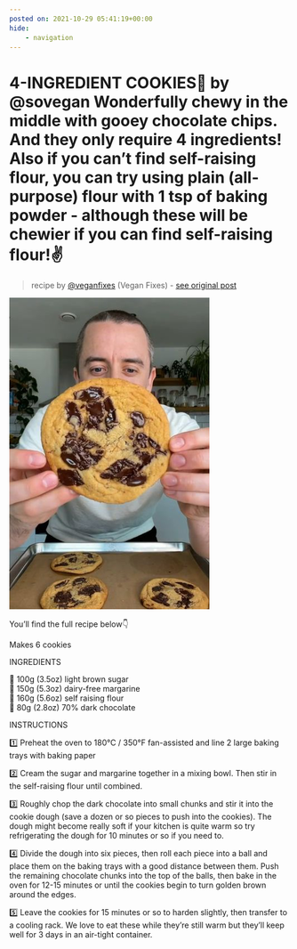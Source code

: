 ```yaml
---
posted on: 2021-10-29 05:41:19+00:00
hide:
    - navigation
---
```


# 4-INGREDIENT COOKIES🍪 by @sovegan Wonderfully chewy in the middle with gooey chocolate chips. And they only require 4 ingredients! Also if you can’t find self-raising flour, you can try using plain (all-purpose) flour with 1 tsp of baking powder - although these will be chewier if you can find self-raising flour!✌️ 

> recipe by [@veganfixes](https://www.instagram.com/veganfixes/) 
(Vegan Fixes) - [see original post](https://instagram.com/p/CVmeS76JXFk)

![](../img/veganfixes_29-10-2021_0510.png)

   
You’ll find the full recipe below👇  
   
Makes 6 cookies  
   
INGREDIENTS  
   
🍪 100g (3.5oz) light brown sugar  
🍪 150g (5.3oz) dairy-free margarine  
🍪 160g (5.6oz) self raising flour  
🍪 80g (2.8oz) 70% dark chocolate  
   
INSTRUCTIONS  
   
1️⃣ Preheat the oven to 180°C / 350°F fan-assisted and line 2 large baking trays with baking paper  
   
2️⃣ Cream the sugar and margarine together in a mixing bowl. Then stir in the self-raising flour until combined.  
   
3️⃣ Roughly chop the dark chocolate into small chunks and stir it into the cookie dough (save a dozen or so pieces to push into the cookies). The dough might become really soft if your kitchen is quite warm so try refrigerating the dough for 10 minutes or so if you need to.  
   
4️⃣ Divide the dough into six pieces, then roll each piece into a ball and place them on the baking trays with a good distance between them. Push the remaining chocolate chunks into the top of the balls, then bake in the oven for 12-15 minutes or until the cookies begin to turn golden brown around the edges.  
   
5️⃣ Leave the cookies for 15 minutes or so to harden slightly, then transfer to a cooling rack. We love to eat these while they’re still warm but they’ll keep well for 3 days in an air-tight container.   